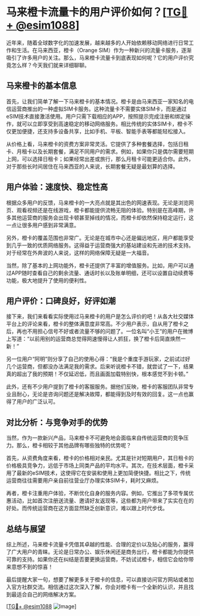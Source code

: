 # 马来橙卡流量卡的用户评价如何？[[TG💪+ @esim1088](https://t.me/s/esim1088)]

近年来，随着全球数字化的加速发展，越来越多的人开始依赖移动网络进行日常工作和生活。在马来西亚，橙卡（Orange SIM）作为一种新兴的流量卡服务，逐渐吸引了许多用户的关注。那么，马来橙卡流量卡到底表现如何呢？它的用户评价究竟怎么样？今天我们就来详细聊聊。

## 马来橙卡的基本信息

首先，让我们简单了解一下马来橙卡的基本情况。橙卡是由马来西亚一家知名的电信运营商推出的一种虚拟SIM卡服务。这种流量卡不需要实体SIM卡，而是通过eSIM技术直接激活使用。用户只需下载相应的APP，按照提示完成注册和绑定操作，就可以立即享受到高速稳定的移动网络服务。相比传统的实体SIM卡，橙卡不仅更加便捷，还支持多设备共享，比如手机、平板、智能手表等都能轻松接入。

从价格上看，马来橙卡的资费方案非常灵活。它提供了多种套餐选择，包括日租卡、月租卡以及长期套餐，满足不同用户的需求。例如，如果你只是偶尔需要短期上网，可以选择日租卡；如果经常出差或旅行，那么月租卡可能更适合你。此外，对于那些长时间居住在马来西亚的人来说，长期套餐无疑是最划算的选择。

## 用户体验：速度快、稳定性高

根据众多用户的反馈，马来橙卡的一大亮点就是其出色的网速表现。无论是浏览网页、观看视频还是在线游戏，橙卡都能提供流畅无阻的体验。特别是在高峰期，许多其他运营商的服务会出现卡顿甚至掉线的情况，而橙卡却依然保持稳定运行，这一点让很多用户感到非常满意。

另外，橙卡的覆盖范围也非常广。无论是在城市中心还是偏远地区，用户都能享受到几乎一致的优质网络服务。这得益于运营商强大的基站建设和先进的技术支持。对于经常在外奔波的人来说，这样的网络保障无疑是一大福音。

当然，除了基本的上网功能外，橙卡还提供了丰富的增值服务。比如，用户可以通过APP随时查看自己的剩余流量、通话时长以及账单明细，还可以设置自动续费等功能，极大地提升了使用的便利性。

## 用户评价：口碑良好，好评如潮

接下来，我们来看看实际使用过马来橙卡的用户是怎么评价的吧！从各大社交媒体平台上的评论来看，橙卡的整体满意度非常高。不少用户表示，自从用了橙卡之后，再也不用担心信号不好或者流量不够的问题了。一位名叫“小王”的用户在微博上写道：“以前用别的运营商总觉得网速慢得让人抓狂，换了橙卡后简直焕然一新！”

另一位用户“阿明”则分享了自己的使用心得：“我是个重度手游玩家，之前试过好几个运营商，但都没办法满足我的需求。后来听说橙卡不错，就尝试了一下，结果真的超出了我的预期！不仅延迟低，而且画面加载特别快，根本感觉不到卡顿。”

此外，还有不少用户提到了橙卡的客服服务。据他们反映，橙卡的客服团队非常专业且耐心，无论是咨询问题还是解决故障，都能得到及时有效的回复。这一点也赢得了用户的广泛认可。

## 对比分析：与竞争对手的优势

当然，作为一款新兴产品，马来橙卡不可避免地会面临来自传统运营商的竞争压力。那么，橙卡相较于其他品牌有哪些独特的优势呢？

首先，从资费角度来看，橙卡的价格相对亲民。尤其是针对短期用户，其日租卡的价格极具竞争力，远低于市场上同类产品的平均水平。其次，在技术层面，橙卡采用了最新的eSIM技术，这使得它在安装和使用上更加简便快捷。相比之下，传统运营商往往需要用户亲自前往营业厅办理实体SIM卡，耗时又麻烦。

再者，橙卡注重用户体验，不断优化自身的服务内容。例如，它推出了多项专属优惠活动，比如首次注册送流量、邀请好友返现等，这些都为用户带来了实实在在的好处。而传统运营商在这方面显然缺乏创新意识，难以跟上时代步伐。

## 总结与展望

综上所述，马来橙卡流量卡凭借其卓越的性能、合理的定价以及贴心的服务，赢得了广大用户的青睐。无论是日常办公、娱乐休闲还是商务出行，橙卡都能为你提供可靠的支持。如果你还在纠结是否要更换运营商，不妨试试橙卡，相信它会给你带来意想不到的惊喜！

最后提醒大家一句，想要了解更多关于橙卡的信息，可以直接访问官方网站或者加入官方社群交流。相信通过这次深入了解，你会对橙卡有一个全新的认识，并且找到最适合自己的网络解决方案。

[[TG💪+ @esim1088](https://t.me/s/esim1088) ![Image](https://i.postimg.cc/4NQfJmqS/Snipaste-2025-05-13-00-14-12.png)]
